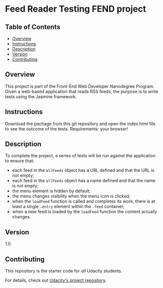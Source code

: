 
# Feed Reader Testing FEND project

## Table of Contents

* [Overview](#overview)
* [Instructions](#instructions)
* [Description](#description)
* [Version](#version)
* [Contributing](#contributing)

## Overview

This project is part of the Front-End Web Developer Nanodegree Program. Given a web-based application that reads RSS feeds, the purpose is to write tests using the Jasmine framework.

## Instructions

Download the pachage from this git repository and open the index.html file to see the outcome of the tests. Requirements: your browser!

## Description

To complete the project, a series of tests will be run against the application to ensure that:

* each feed in the `allFeeds` object has a URL defined and that the URL is not empty;
* each feed in the `allFeeds` object has a name defined and that the name is not empty;
* the menu element is hidden by default;
* the menu changes visibility when the menu icon is clicked;
* when the `loadFeed` function is called and completes its work, there is at least a single `.entry` element within the `.feed` container;
* when a new feed is loaded by the `loadFeed` function the content actually changes.



## Version
1.0

## Contributing

This repository is the starter code for _all_ Udacity students.

For details, check out [Udacity's project repository](https://github.com/udacity/frontend-nanodegree-feedreader).

